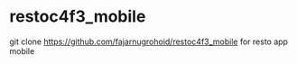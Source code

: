 # restoc4f3_mobile
git clone https://github.com/fajarnugrohoid/restoc4f3_mobile
for resto app mobile
